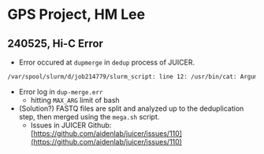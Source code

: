# GPS Project, HM Lee

## 240525, Hi-C Error

* Error occured at `dupmerge` in `dedup` process of JUICER.

```bash
/var/spool/slurm/d/job214779/slurm_script: line 12: /usr/bin/cat: Argument list too long
```

* Error log in `dup-merge.err`
  * hitting `MAX_ARG` limit of bash
* (Solution?) FASTQ files are split and analyzed up to the deduplication step, then merged using the `mega.sh` script.
  * Issues in JUICER Github: [https://github.com/aidenlab/juicer/issues/110](https://github.com/aidenlab/juicer/issues/110)
